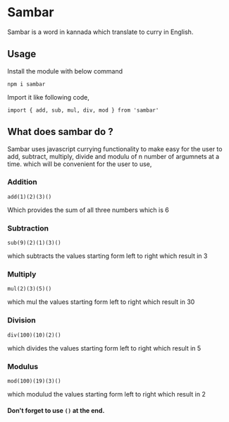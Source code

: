 #  Sambar

Sambar is a word in kannada which translate to curry in English.

## Usage

Install the module with below command 

`npm i sambar`

Import it like following code,

`import { add, sub, mul, div, mod } from 'sambar'`

## What does sambar do ?

Sambar uses javascript currying functionality to make easy for the user to add, subtract, multiply, divide and modulu of n number of argumnets at a time. which will be convenient for the user to use,

### Addition
`add(1)(2)(3)()`

Which provides the sum of all three numbers which is 6

### Subtraction

`sub(9)(2)(1)(3)()`

which subtracts the values starting form left to right which result in 3

### Multiply

`mul(2)(3)(5)()`

which mul the values starting form left to right which result in 30

### Division

`div(100)(10)(2)()`

which divides the values starting form left to right which result in 5

### Modulus

`mod(100)(19)(3)()`

which modulud the values starting form left to right which result in 2

#### Don't forget to use `()` at the end.



